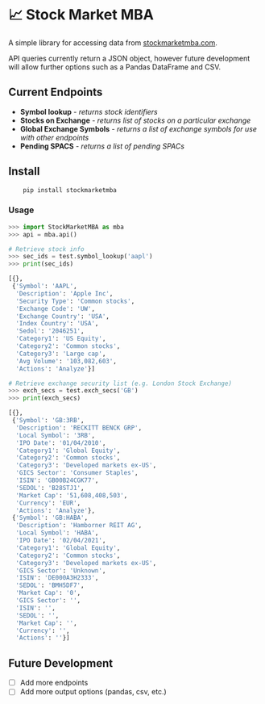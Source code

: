 # 📈 Stock Market MBA

A simple library for accessing data from [stockmarketmba.com](https://stockmarketmba.com).

API queries currently return a JSON object, however future development will allow further options such as a Pandas DataFrame and CSV.

## Current Endpoints

* **Symbol lookup** - *returns stock identifiers*
* **Stocks on Exchange** - *returns list of stocks on a particular exchange*
* **Global Exchange Symbols** - *returns a list of exchange symbols for use with other endpoints*
* **Pending SPACS** - *returns a list of pending SPACs*

## Install

```shell
    pip install stockmarketmba
```

### Usage

```python
>>> import StockMarketMBA as mba
>>> api = mba.api()

# Retrieve stock info
>>> sec_ids = test.symbol_lookup('aapl')
>>> print(sec_ids)

[{},
 {'Symbol': 'AAPL',
  'Description': 'Apple Inc',
  'Security Type': 'Common stocks',
  'Exchange Code': 'UW',
  'Exchange Country': 'USA',
  'Index Country': 'USA',
  'Sedol': '2046251',
  'Category1': 'US Equity',
  'Category2': 'Common stocks',
  'Category3': 'Large cap',
  'Avg Volume': '103,082,603',
  'Actions': 'Analyze'}]

# Retrieve exchange security list (e.g. London Stock Exchange)
>>> exch_secs = test.exch_secs('GB')
>>> print(exch_secs)

[{},
 {'Symbol': 'GB:3RB',
  'Description': 'RECKITT BENCK GRP',
  'Local Symbol': '3RB',
  'IPO Date': '01/04/2010',
  'Category1': 'Global Equity',
  'Category2': 'Common stocks',
  'Category3': 'Developed markets ex-US',
  'GICS Sector': 'Consumer Staples',
  'ISIN': 'GB00B24CGK77',
  'SEDOL': 'B28STJ1',
  'Market Cap': '51,608,408,503',
  'Currency': 'EUR',
  'Actions': 'Analyze'},
 {'Symbol': 'GB:HABA',
  'Description': 'Hamborner REIT AG',
  'Local Symbol': 'HABA',
  'IPO Date': '02/04/2021',
  'Category1': 'Global Equity',
  'Category2': 'Common stocks',
  'Category3': 'Developed markets ex-US',
  'GICS Sector': 'Unknown',
  'ISIN': 'DE000A3H2333',
  'SEDOL': 'BMH5DF7',
  'Market Cap': '0',
  'GICS Sector': '',
  'ISIN': '',
  'SEDOL': '',
  'Market Cap': '',
  'Currency': '',
  'Actions': ''}]
```

## Future Development

- [ ] Add more endpoints
- [ ] Add more output options (pandas, csv, etc.)
